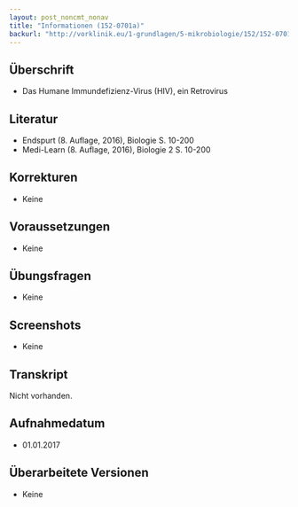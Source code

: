 ```yaml
---
layout: post_noncmt_nonav
title: "Informationen (152-0701a)"
backurl: "http://vorklinik.eu/1-grundlagen/5-mikrobiologie/152/152-0701a-hiv-retrovirus"
---
```


## Überschrift
- Das Humane Immundefizienz-Virus (HIV), ein Retrovirus

## Literatur

- Endspurt (8. Auflage, 2016), Biologie S. 10-200
- Medi-Learn (8. Auflage, 2016), Biologie 2 S. 10-200

## Korrekturen

- Keine

## Voraussetzungen

- Keine

## Übungsfragen

- Keine

## Screenshots

- Keine

## Transkript

Nicht vorhanden.

## Aufnahmedatum
- 01.01.2017

## Überarbeitete Versionen

- Keine


